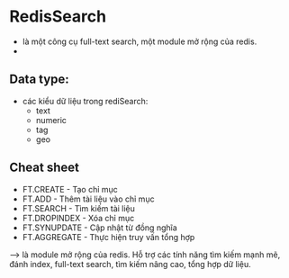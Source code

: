 # RedisSearch

- là một công cụ full-text search, một module mở rộng của redis.
-

## Data type:
- các kiểu dữ liệu trong rediSearch:
	- text
	- numeric
	- tag
	- geo

## Cheat sheet
- FT.CREATE - Tạo chỉ mục
- FT.ADD - Thêm tài liệu vào chỉ mục
- FT.SEARCH - Tìm kiếm tài liệu
- FT.DROPINDEX - Xóa chỉ mục
- FT.SYNUPDATE - Cập nhật từ đồng nghĩa
- FT.AGGREGATE - Thực hiện truy vấn tổng hợp

--> là module mở rộng của redis. Hỗ trợ các tính năng tìm kiếm mạnh mẽ, đánh index, full-text search, tìm kiếm nâng cao, tổng hợp dữ liệu.
